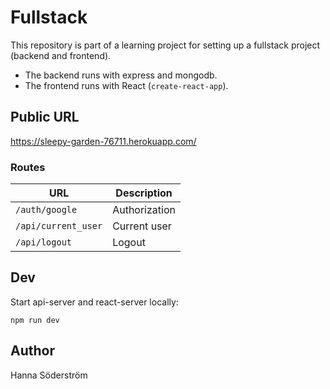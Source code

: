 # Fullstack

This repository is part of a learning project for setting up a fullstack project (backend and frontend).

- The backend runs with express and mongodb.
- The frontend runs with React (`create-react-app`).

## Public URL

https://sleepy-garden-76711.herokuapp.com/

### Routes

| URL                | Description         |
|--------------------|---------------------|
| `/auth/google`     | Authorization       |
| `/api/current_user`| Current user        |
| `/api/logout`      | Logout              |

## Dev

Start api-server and react-server locally: 

```npm run dev```

## Author

Hanna Söderström
